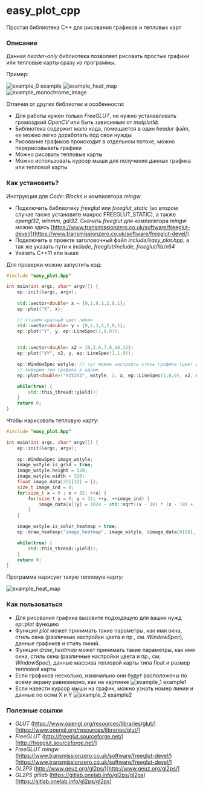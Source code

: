 # easy_plot_cpp
Простая библиотека C++ для рисования графиков и тепловых карт

### Описание

Данная *header-only* библиотека позволяет рисовать простые графики или тепловые карты сразу из программы.

Пример:

![example_0 example](img/example_0.png)
![example_heat_map](img/example_heat_map.png)![example_monochrome_image](img/example_monochrome_image.png)

Отличия от других библиотек и особенности:

* Для работы нужен только *FreeGLUT*, не нужно устанавливать громоздкий *OpenCV* или быть зависимым от *matplotlib*
* Библиотека содержит мало кода, помещается в один *header* файл, ее можно легко доработать под свои нужды
* Рисование графиков происходит в отдельном потоке, можно перерисовывать графики
* Можно рисовать тепловые карты
* Можно использовать курсор мыши для получения данных графика или тепловой карты

### Как установить?

Инструкция для *Code::Blocks* и компилятора *mingw*

* Подключить библиотеку *freeglut* или *freeglut_static* (во втором случае также установите макрос FREEGLUT_STATIC), а также *opengl32*, *winmm*, *gdi32*. Скачать *freeglut* для компилятора *mingw* можно здесь [https://www.transmissionzero.co.uk/software/freeglut-devel/](https://www.transmissionzero.co.uk/software/freeglut-devel/) 
* Подключить в проекте заголовочный файл *include/easy_plot.hpp*, а так же указать пути к *include*, *freeglut/include*, *freeglut/lib/x64*
* Указать С++11 или выше

Для проверки можно запустить код:

```C++
#include "easy_plot.hpp"

int main(int argc, char* argv[]) {
    ep::init(&argc, argv);
	
    std::vector<double> x = {0,1,0,1,2,0,1};
    ep::plot("X", x);

    // ставим красный цвет линии
    std::vector<double> y = {0,2,3,4,2,0,1};
    ep::plot("Y", y, ep::LineSpec(1,0,0));

	
    std::vector<double> x2 = {0,2,6,7,8,10,12};
    ep::plot("XY", x2, y, ep::LineSpec(1,1,0));

    ep::WindowSpec wstyle; // тут можно настроить стиль графика (цвет фона и пр.)
    // выводим три графика в одном
    ep::plot<double>("Y1Y2Y3", wstyle, 3, x, ep::LineSpec(1,0,0), x2, ep::LineSpec(1,0,1), y,     ep::LineSpec(0,1,0));

    while(true) {
        std::this_thread::yield();
    }
    return 0;
}
```

Чтобы нарисовать тепловую карту:

```C++
#include "easy_plot.hpp"

int main(int argc, char* argv[]) {
    ep::init(&argc, argv);
	
    ep::WindowSpec image_wstyle;
    image_wstyle.is_grid = true;
    image_wstyle.height = 320;
    image_wstyle.width = 320;
    float image_data[32][32] = {};
    size_t image_ind = 0;
    for(size_t x = 0 ; x < 32; ++x) {
        for(size_t y = 0; y < 32; ++y, ++image_ind) {
            image_data[x][y] = 1024 - std::sqrt((x - 18) * (x - 18) + (y - 18) * (y - 18));
        }
    }

    image_wstyle.is_color_heatmap = true;
    ep::draw_heatmap("image_heatmap", image_wstyle, &image_data[0][0], 32, 32);

    while(true) {
        std::this_thread::yield();
    }
    return 0;
}
```

Программа нарисует такую тепловую карту:

![example_heat_map](img/example_heat_map_2.png)

### Как пользоваться

* Для рисования графика вызовите подходящую для ваших нужд *ep::plot* функцию
* Функция *plot* может принимать такие параметры, как имя окна, стиль окна (различные настройки цвета и пр., см. *WindowSpec*), данные графиков и стиль линий. 
* Функция *draw_heatmap* может принимать такие параметры, как имя окна, стиль окна (различные настройки цвета и пр., см. *WindowSpec*), данные массива тепловой карты типа float и размер тепловой карты
* Если графиков несколько, изначально они будут расположены по всему экрану равномерно, как на картинке
![example_1 example1](img/example_1.png)
* Если навести курсор мыши на график, можно узнать номер линии и данные по осям X и Y
![example_2 example2](img/example_2.png)
### Полезные ссылки

* *GLUT* (https://www.opengl.org/resources/libraries/glut/)[https://www.opengl.org/resources/libraries/glut/]
* *FreeGLUT* (http://freeglut.sourceforge.net/)[http://freeglut.sourceforge.net/]
* *FreeGLUT mingw* (https://www.transmissionzero.co.uk/software/freeglut-devel/)[https://www.transmissionzero.co.uk/software/freeglut-devel/]
* *GL2PS* (http://www.geuz.org/gl2ps/)[http://www.geuz.org/gl2ps/]
* *GL2PS gitlab* (https://gitlab.onelab.info/gl2ps/gl2ps)[https://gitlab.onelab.info/gl2ps/gl2ps]
